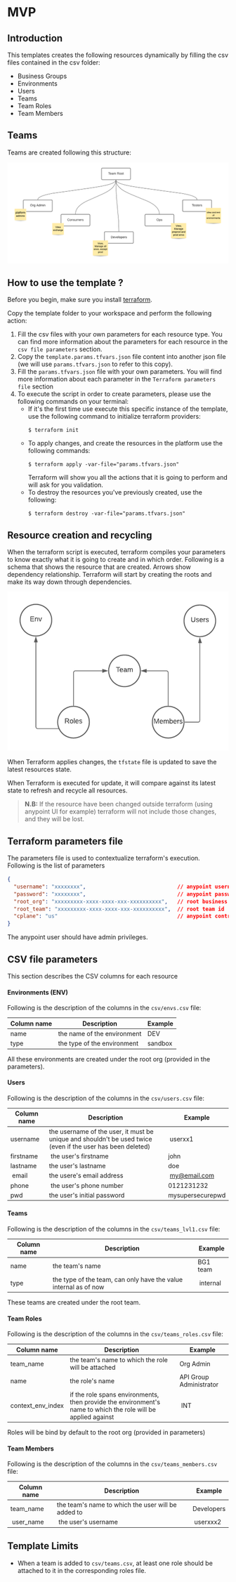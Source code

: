 # MVP

## Introduction
This templates creates the following resources dynamically by filling the csv files contained in the csv folder:
- Business Groups
- Environments
- Users
- Teams
- Team Roles
- Team Members

## Teams
Teams are created following this structure:

![alt text](resources/teams_struct.png "Teams structure")


## How to use the template ? 
Before you begin, make sure you install [terraform](https://learn.hashicorp.com/tutorials/terraform/install-cli).

Copy the template folder to your workspace and perform the following action: 

1. Fill the csv files with your own parameters for each resource type. You can find more information about the parameters for each resource in the `csv file parameters` section.
2. Copy the `template.params.tfvars.json` file content into another json file (we will use `params.tfvars.json` to refer to this copy).
3. Fill the `params.tfvars.json` file with your own parameters. You will find more information about each parameter in the `Terraform parameters file` section
4. To execute the script in order to create parameters, please use the following commands on your terminal:
    * If it's the first time use execute this specific instance of the template, use the following command to initialize terraform providers: 
      ```shell
      $ terraform init  
      ```
    * To apply changes, and create the resources in the platform use the following commands: 
      ```shell
      $ terraform apply -var-file="params.tfvars.json"
      ```
      Terraform will show you all the actions that it is going to perform and will ask for you validation. 
    * To destroy the resources you've previously created, use the following:
      ```shell
      $ terraform destroy -var-file="params.tfvars.json"
      ```

## Resource creation and recycling
When the terraform script is executed, terraform compiles your parameters to know exactly what it is going to create and in which order. Following is a schema that shows the resource that are created. Arrows show dependency relationship. Terraform will start by creating the roots and make its way down through dependencies. 

![alt text](resources/terraform_plan.png "Terraform plan")

When Terraform applies changes, the `tfstate` file is updated to save the latest resources state.

When Terraform is executed for update, it will compare against its latest state to refresh and recycle all resources. 

> **N.B:** If the resource have been changed outside terraform (using anypoint UI for example) terraform will not include those changes, and they will be lost.

## Terraform parameters file
The parameters file is used to contextualize terraform's execution. Following is the list of parameters
```json
{
  "username": "xxxxxxxx",                             // anypoint username 
  "password": "xxxxxxxx",                             // anypoint password
  "root_org": "xxxxxxxxx-xxxx-xxxx-xxx-xxxxxxxxxx",   // root business group id
  "root_team": "xxxxxxxxx-xxxx-xxxx-xxx-xxxxxxxxxx",  // root team id
  "cplane": "us"                                      // anypoint control plane
}
```

The anypoint user should have admin privileges.  

## CSV file parameters
This section describes the CSV columns for each resource

#### Environments (ENV)
Following is the description of the columns in the `csv/envs.csv` file:

| Column name   | Description | Example|
| -----------   | ----------- | ------ |
| name          | the name of the environment | DEV |
| type          | the type of the environment | sandbox | 

All these environments are created under the root org (provided in the parameters).

#### Users
Following is the description of the columns in the `csv/users.csv` file:

| Column name   | Description | Example|
| -----------   | ----------- | ------ |
| username      | the username of the user, it must be unique and shouldn't be used twice (even if the user has been deleted) | userxx1 |
| firstname     | the user's firstname | john |
| lastname      | the user's lastname  | doe  |
| email         | the usere's email address | my@email.com |
| phone         | the user's phone number   | 0121231232   |
| pwd           | the user's initial password | mysupersecurepwd |


#### Teams
Following is the description of the columns in the `csv/teams_lvl1.csv` file:

| Column name   | Description | Example|
| -----------   | ----------- | ------ |
| name          | the team's name | BG1 team |
| type          | the type of the team, can only have the value internal as of now | internal |

These teams are created under the root team.

#### Team Roles
Following is the description of the columns in the `csv/teams_roles.csv` file:

| Column name   | Description | Example|
| -----------   | ----------- | ------ |
| team_name    | the team's name to which the role will be attached | Org Admin |
| name          | the role's name | API Group Administrator |
| context_env_index | if the role spans environments, then provide the environment's name to which the role will be applied against | INT |

Roles will be bind by default to the root org (provided in parameters)

#### Team Members
Following is the description of the columns in the `csv/teams_members.csv` file:


| Column name   | Description | Example|
| -----------   | ----------- | ------ |
| team_name     | the team's name to which the user will be added to | Developers |
| user_name     | the user's username | userxxx2 |


## Template Limits

* When a team is added to `csv/teams.csv`, at least one role should be attached to it in the corresponding roles file.


